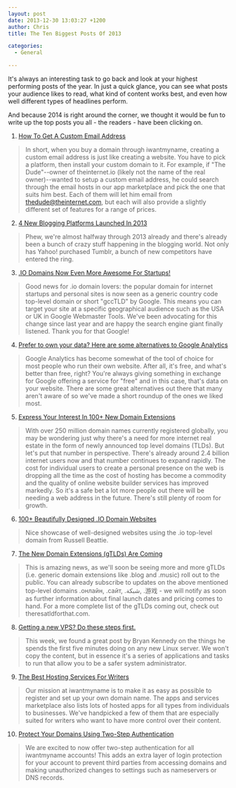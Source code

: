 ```yaml
---
layout: post
date: 2013-12-30 13:03:27 +1200
author: Chris
title: The Ten Biggest Posts Of 2013

categories:
  - General

---
```


It's always an interesting task to go back and look at your highest performing posts of the year. In just a quick glance, you can see what posts your audience likes to read, what kind of content works best, and even how well different types of headlines perform. 

And because 2014 is right around the corner, we thought it would be fun to write up the top posts you all - the readers - have been clicking on.

<!-- more -->

1. [How To Get A Custom Email Address](https://iwantmyname.com/blog/2013/09/how-to-get-a-custom-email-address.html)
> In short, when you buy a domain through iwantmyname, creating a custom email address is just like creating a website. You have to pick a platform, then install your custom domain to it. For example, if "The Dude"--owner of theinternet.io (likely not the name of the real owner)--wanted to setup a custom email address, he could search through the email hosts in our app marketplace and pick the one that suits him best. Each of them will let him email from thedude@theinternet.com, but each will also provide a slightly different set of features for a range of prices.

2. [4 New Blogging Platforms Launched In 2013](https://iwantmyname.com/blog/2013/06/new-blogging-platforms-that-launched-in-2013-so-far.html)
> Phew, we're almost halfway through 2013 already and there's already been a bunch of crazy stuff happening in the blogging world. Not only has Yahoo! purchased Tumblr, a bunch of new competitors have entered the ring.

3. [.IO Domains Now Even More Awesome For Startups!](https://iwantmyname.com/blog/2013/05/io-domains-now-more-awesome.html)
> Good news for .io domain lovers: the popular domain for internet startups and personal sites is now seen as a generic country code top-level domain or short "gccTLD" by Google. This means you can target your site at a specific geographical audience such as the USA or UK in Google Webmaster Tools. We've been advocating for this change since last year and are happy the search engine giant finally listened. Thank you for that Google!

4. [Prefer to own your data? Here are some alternatives to Google Analytics](https://iwantmyname.com/blog/2013/03/prefer-to-own-your-data-here-are-some-alternatives-to-google-analytics.html)
> Google Analytics has become somewhat of the tool of choice for most people who run their own website. After all, it's free, and what's better than free, right? You're always giving something in exchange for Google offering a service for "free" and in this case, that's data on your website. There are some great alternatives out there that many aren't aware of so we've made a short roundup of the ones we liked most.

5. [Express Your Interest In 100+ New Domain Extensions](https://iwantmyname.com/blog/2013/07/express-your-interest-in-100-new-domain-extensions.html)
> With over 250 million domain names currently registered globally, you may be wondering just why there's a need for more internet real estate in the form of newly announced top level domains (TLDs). But let's put that number in perspective. There's already around 2.4 billion internet users now and that number continues to expand rapidly. The cost for individual users to create a personal presence on the web is dropping all the time as the cost of hosting has become a commodity and the quality of online website builder services has improved markedly. So it's a safe bet a lot more people out there will be needing a web address in the future. There's still plenty of room for growth.

6. [100+ Beautifully Designed .IO Domain Websites](https://iwantmyname.com/blog/2013/04/io-domain-website-showcase.html)
> Nice showcase of well-designed websites using the .io top-level domain from Russell Beattie.

7. [The New Domain Extensions (gTLDs) Are Coming](https://iwantmyname.com/blog/2013/10/the-new-domain-extensions-gtlds-are-coming.html)
> This is amazing news, as we'll soon be seeing more and more gTLDs (i.e. generic domain extensions like .blog and .music) roll out to the public. You can already subscribe to updates on the above mentioned top-level domains .онлайн, .сайт, .شبكة, .游戏 - we will notify as soon as further information about final launch dates and pricing comes to hand. For a more complete list of the gTLDs coming out, check out theresatldforthat.com.

8. [Getting a new VPS? Do these steps first.](https://iwantmyname.com/blog/2013/03/getting-a-new-vps-do-these-steps-first.html)
> This week, we found a great post by Bryan Kennedy on the things he spends the first five minutes doing on any new Linux server. We won't copy the content, but in essence it's a series of applications and tasks to run that allow you to be a safer system administrator.

9. [The Best Hosting Services For Writers](https://iwantmyname.com/blog/2013/08/the-best-hosting-services-for-writers.html)
> Our mission at iwantmyname is to make it as easy as possible to register and set up your own domain name. The apps and services marketplace also lists lots of hosted apps for all types from individuals to businesses. We've handpicked a few of them that are especially suited for writers who want to have more control over their content.

10. [Protect Your Domains Using Two-Step Authentication](https://iwantmyname.com/blog/2013/05/protect-your-domain-registrar-account-with-two-factor-authentication.html)
> We are excited to now offer two-step authentication for all iwantmyname accounts! This adds an extra layer of login protection for your account to prevent third parties from accessing domains and making unauthorized changes to settings such as nameservers or DNS records.
